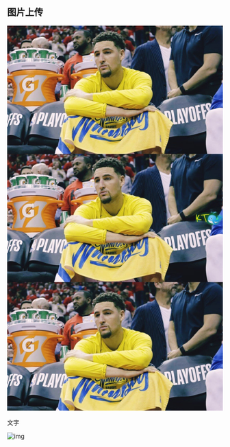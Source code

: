 ## 图片上传

![](.\imgs\2.jpg)



文字

![img](https://ss0.bdstatic.com/70cFvHSh_Q1YnxGkpoWK1HF6hhy/it/u=3637188862,3688718784&fm=26&gp=0.jpg)